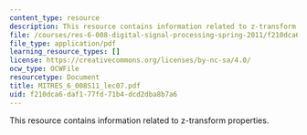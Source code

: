 ```yaml
---
content_type: resource
description: This resource contains information related to z-transform properties.
file: /courses/res-6-008-digital-signal-processing-spring-2011/f210dca6daf177fd71b4dcd2dba8b7a6_MITRES_6_008S11_lec07.pdf
file_type: application/pdf
learning_resource_types: []
license: https://creativecommons.org/licenses/by-nc-sa/4.0/
ocw_type: OCWFile
resourcetype: Document
title: MITRES_6_008S11_lec07.pdf
uid: f210dca6-daf1-77fd-71b4-dcd2dba8b7a6
---
```

This resource contains information related to z-transform properties.